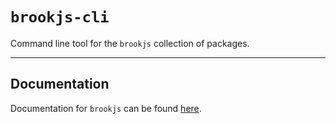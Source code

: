 # `brookjs-cli`

Command line tool for the `brookjs` collection of packages.

___

## Documentation

Documentation for `brookjs` can be found [here][docs].

  [docs]: https://mAAdhaTTah.github.io/brookjs/
